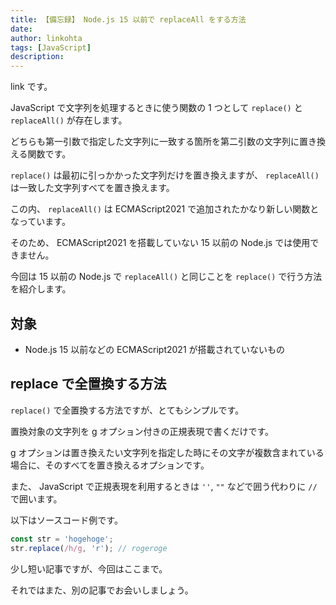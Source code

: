 ```yaml
---
title: 【備忘録】 Node.js 15 以前で replaceAll をする方法
date: 
author: linkohta
tags: [JavaScript]
description: 
---
```


link です。

JavaScript で文字列を処理するときに使う関数の 1 つとして `replace()` と `replaceAll()` が存在します。

どちらも第一引数で指定した文字列に一致する箇所を第二引数の文字列に置き換える関数です。

`replace()` は最初に引っかかった文字列だけを置き換えますが、 `replaceAll()` は一致した文字列すべてを置き換えます。

この内、 `replaceAll()` は ECMAScript2021 で追加されたかなり新しい関数となっています。

そのため、 ECMAScript2021 を搭載していない 15 以前の Node.js では使用できません。

今回は 15 以前の Node.js で `replaceAll()` と同じことを `replace()` で行う方法を紹介します。

## 対象

- Node.js 15 以前などの ECMAScript2021 が搭載されていないもの

## replace で全置換する方法

`replace()` で全置換する方法ですが、とてもシンプルです。

置換対象の文字列を g オプション付きの正規表現で書くだけです。

g オプションは置き換えたい文字列を指定した時にその文字が複数含まれている場合に、そのすべてを置き換えるオプションです。

また、 JavaScript で正規表現を利用するときは `''`, `""` などで囲う代わりに `//` で囲います。

以下はソースコード例です。

```js
const str = 'hogehoge';
str.replace(/h/g, 'r'); // rogeroge
```

少し短い記事ですが、今回はここまで。

それではまた、別の記事でお会いしましょう。